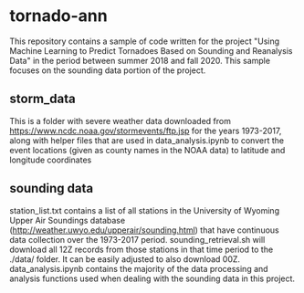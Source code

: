 # tornado-ann
This repository contains a sample of code written for the project "Using Machine Learning to Predict Tornadoes Based on Sounding and Reanalysis Data" in the period between summer 2018 and fall 2020. This sample focuses on the sounding data portion of the project.

## storm_data
This is a folder with severe weather data downloaded from https://www.ncdc.noaa.gov/stormevents/ftp.jsp for the years 1973-2017, along with helper files that are used in data_analysis.ipynb to convert the event locations (given as county names in the NOAA data) to latitude and longitude coordinates

## sounding data
station_list.txt contains a list of all stations in the University of Wyoming Upper Air Soundings database (http://weather.uwyo.edu/upperair/sounding.html) that have continuous data collection over the 1973-2017 period. sounding_retrieval.sh will download all 12Z records from those stations in that time period to the ./data/ folder. It can be easily adjusted to also download 00Z.
data_analysis.ipynb contains the majority of the data processing and analysis functions used when dealing with the sounding data in this project.